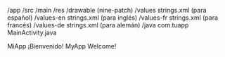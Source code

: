 /app
    /src
        /main
            /res
                /drawable (nine-patch)
                /values
                    strings.xml (para español)
                /values-en
                    strings.xml (para inglés)
                /values-fr
                    strings.xml (para francés)
                /values-de
                    strings.xml (para alemán)
            /java
                com.tuapp
                    MainActivity.java
<!-- res/values/strings.xml -->
<resources>
    <string name="app_name">MiApp</string>
    <string name="welcome_message">¡Bienvenido!</string>
    <!-- Otras cadenas en español -->
</resources>
<!-- res/values-en/strings.xml -->
<resources>
    <string name="app_name">MyApp</string>
    <string name="welcome_message">Welcome!</string>
    <!-- Otras cadenas en inglés -->
</resources>
